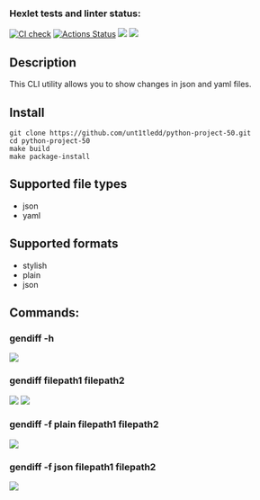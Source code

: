 ### Hexlet tests and linter status:
[![CI check](https://github.com/unt1tledd/python-project-50/actions/workflows/main.yml/badge.svg)](https://github.com/unt1tledd/python-project-50/actions/workflows/main.yml)
[![Actions Status](https://github.com/unt1tledd/python-project-50/workflows/hexlet-check/badge.svg)](https://github.com/unt1tledd/python-project-50/actions) <a href="https://codeclimate.com/github/unt1tledd/python-project-50/test_coverage"><img src="https://api.codeclimate.com/v1/badges/4eae82acd044397431cd/test_coverage" /></a> <a href="https://codeclimate.com/github/unt1tledd/python-project-50/maintainability"><img src="https://api.codeclimate.com/v1/badges/4eae82acd044397431cd/maintainability" /></a>

 <h2>Description</h2>
 This CLI utility allows you to show changes in json and yaml files.

 <h2>Install</h2>
  
  ``` 
  git clone https://github.com/unt1tledd/python-project-50.git
  cd python-project-50
  make build
  make package-install
  ```
  
## Supported file types
 - json
 - yaml

## Supported formats
- stylish
- plain 
- json

## Commands:
### gendiff -h
<a href="https://asciinema.org/a/G64dsihkrI2JLzQ5oCt3IMdMb" target="_blank"><img src="https://asciinema.org/a/G64dsihkrI2JLzQ5oCt3IMdMb.svg" /></a>

### gendiff filepath1 filepath2
<a href="https://asciinema.org/a/0w1G7HrXeOXH7Dqe2dyjBYRA7" target="_blank"><img src="https://asciinema.org/a/0w1G7HrXeOXH7Dqe2dyjBYRA7.svg" /></a>
<a href="https://asciinema.org/a/RO7mntMezPNofVhT9uA6ZpnLd" target="_blank"><img src="https://asciinema.org/a/RO7mntMezPNofVhT9uA6ZpnLd.svg" /></a>

### gendiff -f plain filepath1 filepath2
<a href="https://asciinema.org/a/Ve3zWyzArioihwiBGcjNx8gdG" target="_blank"><img src="https://asciinema.org/a/Ve3zWyzArioihwiBGcjNx8gdG.svg" /></a>

### gendiff -f json filepath1 filepath2
<a href="https://asciinema.org/a/PqyPoOOJxI3mI8pzC9b2Hgubu" target="_blank"><img src="https://asciinema.org/a/PqyPoOOJxI3mI8pzC9b2Hgubu.svg" /></a>

